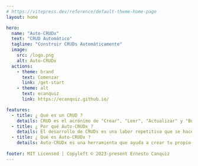 ```yaml
---
# https://vitepress.dev/reference/default-theme-home-page
layout: home

hero:
  name: "Auto-CRUDx"
  text: "CRUD Automático"
  tagline: "Construir CRUDs Automáticamente"
  image:
    src: /logo.png
    alt: Auto-CRUDx
  actions:
    - theme: brand
      text: Comenzar
      link: /get-start
    - theme: alt
      text: ecanquiz
      link: https://ecanquiz.github.io/

features:
  - title: ¿ Qué es un CRUD ?
    details: CRUD es el acrónimo de "Crear", "Leer", "Actualizar" y "Borrar", (en inglés, Create, Read, Update and Delete), que se usa para referirse a las funciones básicas en bases de datos o la capa de persistencia en un software.
  - title: ¿ Por qué Auto-CRUDx ?
    details: El desarrollo de CRUDs es una labor repetitiva que se hace regularmente en el proceso de desarrollo de software. Una vez definida una estructura estandar, para los típicos CRUDs, es útil una herramienta que los genere automáticamente.
  - title: ¿ Qué es Auto-CRUDx ?
    details: Auto-CRUDx es una herramienta que ayuda a crear tu propio Generador de CRUDs Automático según tu propia pila de desarrollo y arquitectura particular.
    
footer: MIT Licensed | Copyleft © 2023-present Ernesto Canquiz
---
```


 
 



